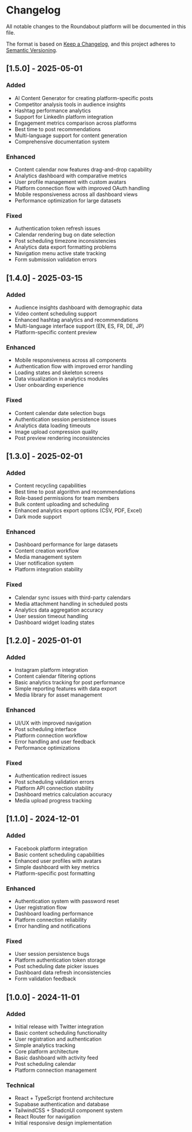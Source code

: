 
# Changelog

All notable changes to the Roundabout platform will be documented in this file.

The format is based on [Keep a Changelog](https://keepachangelog.com/en/1.0.0/),
and this project adheres to [Semantic Versioning](https://semver.org/spec/v2.0.0.html).

## [1.5.0] - 2025-05-01

### Added
- AI Content Generator for creating platform-specific posts
- Competitor analysis tools in audience insights
- Hashtag performance analytics
- Support for LinkedIn platform integration
- Engagement metrics comparison across platforms
- Best time to post recommendations
- Multi-language support for content generation
- Comprehensive documentation system

### Enhanced
- Content calendar now features drag-and-drop capability
- Analytics dashboard with comparative metrics
- User profile management with custom avatars
- Platform connection flow with improved OAuth handling
- Mobile responsiveness across all dashboard views
- Performance optimization for large datasets

### Fixed
- Authentication token refresh issues
- Calendar rendering bug on date selection
- Post scheduling timezone inconsistencies
- Analytics data export formatting problems
- Navigation menu active state tracking
- Form submission validation errors

## [1.4.0] - 2025-03-15

### Added
- Audience insights dashboard with demographic data
- Video content scheduling support
- Enhanced hashtag analytics and recommendations
- Multi-language interface support (EN, ES, FR, DE, JP)
- Platform-specific content preview

### Enhanced
- Mobile responsiveness across all components
- Authentication flow with improved error handling
- Loading states and skeleton screens
- Data visualization in analytics modules
- User onboarding experience

### Fixed
- Content calendar date selection bugs
- Authentication session persistence issues
- Analytics data loading timeouts
- Image upload compression quality
- Post preview rendering inconsistencies

## [1.3.0] - 2025-02-01

### Added
- Content recycling capabilities
- Best time to post algorithm and recommendations
- Role-based permissions for team members
- Bulk content uploading and scheduling
- Enhanced analytics export options (CSV, PDF, Excel)
- Dark mode support

### Enhanced
- Dashboard performance for large datasets
- Content creation workflow
- Media management system
- User notification system
- Platform integration stability

### Fixed
- Calendar sync issues with third-party calendars
- Media attachment handling in scheduled posts
- Analytics data aggregation accuracy
- User session timeout handling
- Dashboard widget loading states

## [1.2.0] - 2025-01-01

### Added
- Instagram platform integration
- Content calendar filtering options
- Basic analytics tracking for post performance
- Simple reporting features with data export
- Media library for asset management

### Enhanced
- UI/UX with improved navigation
- Post scheduling interface
- Platform connection workflow
- Error handling and user feedback
- Performance optimizations

### Fixed
- Authentication redirect issues
- Post scheduling validation errors
- Platform API connection stability
- Dashboard metrics calculation accuracy
- Media upload progress tracking

## [1.1.0] - 2024-12-01

### Added
- Facebook platform integration
- Basic content scheduling capabilities
- Enhanced user profiles with avatars
- Simple dashboard with key metrics
- Platform-specific post formatting

### Enhanced
- Authentication system with password reset
- User registration flow
- Dashboard loading performance
- Platform connection reliability
- Error handling and notifications

### Fixed
- User session persistence bugs
- Platform authentication token storage
- Post scheduling date picker issues
- Dashboard data refresh inconsistencies
- Form validation feedback

## [1.0.0] - 2024-11-01

### Added
- Initial release with Twitter integration
- Basic content scheduling functionality
- User registration and authentication
- Simple analytics tracking
- Core platform architecture
- Basic dashboard with activity feed
- Post scheduling calendar
- Platform connection management

### Technical
- React + TypeScript frontend architecture
- Supabase authentication and database
- TailwindCSS + ShadcnUI component system
- React Router for navigation
- Initial responsive design implementation
